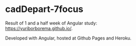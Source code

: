 # cadDepart-7focus

Result of 1 and a half week of Angular study: https://yuriborborema.github.io/.

Developed with Angular, hosted at Github Pages and Heroku.
